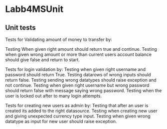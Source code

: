 # Labb4MSUnit

## Unit tests

Tests for Validating amount of money to transfer by:

Testing When given right amount should return true and continue.
Testing when given wrong amount or more than current users account balance should give false and return to start.

Tests for login validation by:
Testing when given right username and password should return True.
Testing datarows of wrong inputs should return false.
Testing sending wrong datatypes should raise exception and not continue.
Testing when given right username but wrong password should return false with message saying wrong password.
Testing when the user is locked out after to many login attempts.

Tests for creating new users as admin by:
Testing that after an user is created its added to the right datasource.
Testing when creating new user and giving unexpected currency type input.
Testing when given wrong datatype as input for new user should raise exception.
